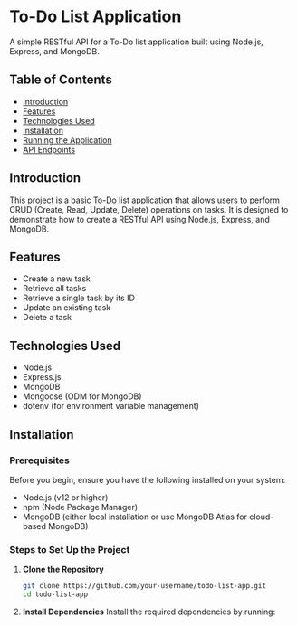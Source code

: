 # To-Do List Application

A simple RESTful API for a To-Do list application built using Node.js, Express, and MongoDB.

## Table of Contents

- [Introduction](#introduction)
- [Features](#features)
- [Technologies Used](#technologies-used)
- [Installation](#installation)
- [Running the Application](#running-the-application)
- [API Endpoints](#api-endpoints)
  

## Introduction

This project is a basic To-Do list application that allows users to perform CRUD (Create, Read, Update, Delete) operations on tasks. It is designed to demonstrate how to create a RESTful API using Node.js, Express, and MongoDB.

## Features

- Create a new task
- Retrieve all tasks
- Retrieve a single task by its ID
- Update an existing task
- Delete a task

## Technologies Used

- Node.js
- Express.js
- MongoDB
- Mongoose (ODM for MongoDB)
- dotenv (for environment variable management)

## Installation

### Prerequisites

Before you begin, ensure you have the following installed on your system:

- Node.js (v12 or higher)
- npm (Node Package Manager)
- MongoDB (either local installation or use MongoDB Atlas for cloud-based MongoDB)

### Steps to Set Up the Project

1. **Clone the Repository**

   ```bash
   git clone https://github.com/your-username/todo-list-app.git
   cd todo-list-app

2. **Install Dependencies**
    Install the required dependencies by running:
    
